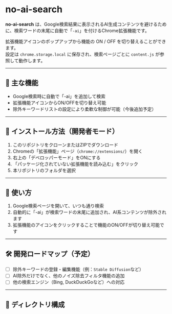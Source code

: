# no-ai-search

**no-ai-search** は、Google検索結果に表示されるAI生成コンテンツを避けるために、検索ワードの末尾に自動で「`-ai`」を付けるChrome拡張機能です。

拡張機能アイコンのポップアップから機能の ON / OFF を切り替えることができます。  
設定は `chrome.storage.local` に保存され、検索ページごとに `content.js` が参照して動作します。

---

## 🧩 主な機能

- Google検索時に自動で「-ai」を追加して検索
- 拡張機能アイコンからON/OFFを切り替え可能
- 除外キーワードリストの設定により柔軟な制御が可能（今後追加予定）

---

## 🚀 インストール方法（開発者モード）

1. このリポジトリをクローンまたはZIPでダウンロード
2. Chromeの「拡張機能」ページ（`chrome://extensions/`）を開く
3. 右上の「デベロッパーモード」をONにする
4. 「パッケージ化されていない拡張機能を読み込む」をクリック
5. 本リポジトリのフォルダを選択

---

## 🔧 使い方

1. Google検索ページを開いて、いつも通り検索
2. 自動的に「-ai」が検索ワードの末尾に追加され、AI系コンテンツが除外されます
3. 拡張機能のアイコンをクリックすることで機能のON/OFFが切り替え可能です

---

## 🛠 開発ロードマップ（予定）

- [ ] 除外キーワードの登録・編集機能（例：`Stable Diffusion`など）
- [ ] AI除外だけでなく、他のノイズ除去フィルタ機能の追加
- [ ] 他の検索エンジン（Bing, DuckDuckGoなど）への対応

---

## 📁 ディレクトリ構成

